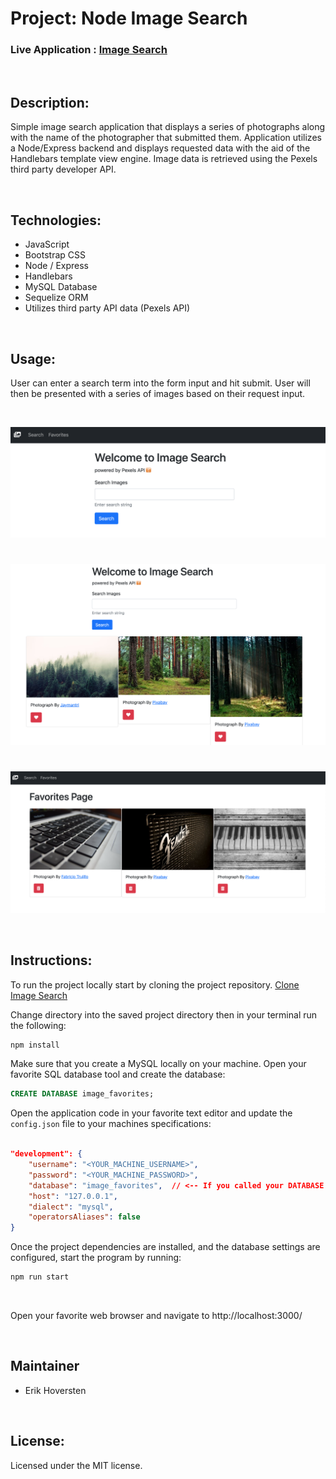 # Project: Node Image Search

### Live Application : [Image Search](https://blooming-scrubland-70778.herokuapp.com/)

&nbsp;

## Description:

Simple image search application that displays a series of photographs along with the name of the photographer that submitted them. Application utilizes a Node/Express backend and displays requested data with the aid of the Handlebars template view engine. Image data is retrieved using the Pexels third party developer API. 

&nbsp;

## Technologies:

- JavaScript
- Bootstrap CSS
- Node / Express
- Handlebars
- MySQL Database
- Sequelize ORM
- Utilizes third party API data (Pexels API)

&nbsp;

## Usage:

User can enter a search term into the form input and hit submit. User will then be presented with a series of images based on their request input.

&nbsp;

![landing page](./assets/img/image_landing.png)
#
![image search](./assets/img/search.png)
#
![favorites](./assets/img/favorites.png)


&nbsp;

## Instructions:


To run the project locally start by cloning the project repository. [Clone Image Search](https://github.com/ehoversten/image_search.git)

Change directory into the saved project directory then in your terminal run the following:

```javascript
npm install
```

Make sure that you create a MySQL locally on your machine. Open your favorite SQL database tool and create the database:
```SQL
CREATE DATABASE image_favorites;
```

Open the application code in your favorite text editor and update the `config.json` file to your machines specifications:
```json

"development": {
    "username": "<YOUR_MACHINE_USERNAME>",
    "password": "<YOUR_MACHINE_PASSWORD>",
    "database": "image_favorites",  // <-- If you called your DATABASE something else update it here!
    "host": "127.0.0.1",
    "dialect": "mysql",
    "operatorsAliases": false
}

```

Once the project dependencies are installed, and the database settings are configured, start the program by running:

```javascript
npm run start
```

&nbsp;

Open your favorite web browser and navigate to http://localhost:3000/

&nbsp;

## Maintainer

- Erik Hoversten

&nbsp;

## License:

Licensed under the MIT license.
